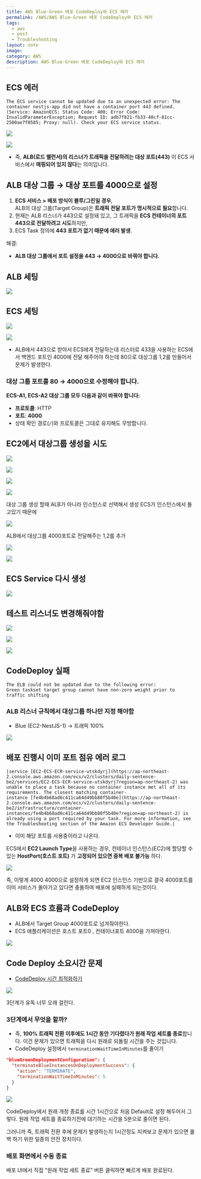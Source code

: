 ```yaml
---
title: AWS Blue-Green 배포 CodeDeploy와 ECS 에러
permalink: /AWS/AWS Blue-Green 배포 CodeDeploy와 ECS 에러
tags:
  - aws
  - post
  - Troubleshooting
layout: note
image: 
category: AWS
description: AWS Blue-Green 배포 CodeDeploy와 ECS 에러
---
```


## ECS 에러

```
The ECS service cannot be updated due to an unexpected error: The container nestjs-app did not have a container port 443 defined. (Service: AmazonECS; Status Code: 400; Error Code: InvalidParameterException; Request ID: adb7f821-fb33-40cf-81cc-2500ae7f0585; Proxy: null). Check your ECS service status.
```

![](/assets/code-deploy01.png)


![](/assets/code-deploy02.png)

- 즉, **ALB(로드 밸런서)의 리스너가 트래픽을 전달하려는 대상 포트(443)** 이 ECS 서비스에서 **매핑되어 있지 않다**는 의미입니다.


## ALB 대상 그룹 → 대상 포트를 **4000으로 설정**

1. **ECS 서비스 > 배포 방식이 블루/그린일 경우**,  
    ALB의 대상 그룹(Target Group)은 **트래픽 전달 포트가 명시적으로 필요**합니다.
2. 현재는 ALB 리스너가 443으로 설정돼 있고, 그 트래픽을 **ECS 컨테이너의 포트 443으로 전달하려고 시도**하지만,
3. ECS Task 정의에 **443 포트가 없기 때문에 에러 발생**.
    

해결:
- **ALB 대상 그룹에서 포트 설정을 443 → 4000으로 바꿔야 합니다.**

## ALB 세팅

![](/assets/code-deploy03.png)

## ECS 세팅

![](/assets/code-deploy04.png)

![](/assets/code-deploy05.png)

- ALB에서 443으로 받아서 ECS에게 전달하는데 리스터로 433을 사용하는 ECS에서 백엔드 포트인 4000에 전달 해주어야 하는데 80으로 대상그룹 1,2를 만들어서 문제가 발생한다.

### 대상 그룹 포트를 **80 → 4000으로 수정**해야 합니다.

**ECS-A1, ECS-A2 대상 그룹 모두 다음과 같이 바꿔야 합니다:**
- **프로토콜**: HTTP
- **포트**: **4000**
- 상태 확인 경로(`/`)와 프로토콜은 그대로 유지해도 무방합니다.

## EC2에서 대상그룹 생성을 시도

![](/assets/code-deploy06.png)

![](/assets/code-deploy07.png)

![](/assets/code-deploy08.png)

![](/assets/code-deploy09.png)

대상 그룹 생성 할때 ALB가 아니라 인스턴스로 선택해서 생성 ECS가 인스턴스에서 돌고있기 때문에

![](/assets/code-deploy10.png)

ALB에서 대상그룹 4000포트로 전달해주는 1,2를 추가

![](/assets/code-deploy11.png)

![](/assets/code-deploy12.png)


## ECS Service 다시 생성

![](/assets/code-deploy13.png)

## 테스트 리스너도 변경해줘야함

![](/assets/code-deploy14.png)

![](/assets/code-deploy15.png)

![](/assets/code-deploy16.png)


## CodeDeploy 실패

```
The ELB could not be updated due to the following error:
Green taskset target group cannot have non-zero weight prior to traffic shifting
```

### ALB 리스너 규칙에서 대상그룹 하나만 지정 해야함

- Blue (EC2-NestJS-1) -> 트래픽 100%

![](/assets/code-deploy17.png)

## 배포 진행시 이미 포트 점유 에러 로그

```
|service [EC2-ECS-ECR-service-utskdyrj](https://ap-northeast-2.console.aws.amazon.com/ecs/v2/clusters/daily-sentence-be2/services/EC2-ECS-ECR-service-utskdyrj?region=ap-northeast-2) was unable to place a task because no container instance met all of its requirements. The closest matching container-instance [fe4b4b68ad6c411ca64d49bb80f5b40e](https://ap-northeast-2.console.aws.amazon.com/ecs/v2/clusters/daily-sentence-be2/infrastructure/container-instances/fe4b4b68ad6c411ca64d49bb80f5b40e?region=ap-northeast-2) is already using a port required by your task. For more information, see the Troubleshooting section of the Amazon ECS Developer Guide.|
```

- 이미 해당 포트를 사용중이라고 나온다.

ECS에서 **EC2 Launch Type**을 사용하는 경우, 컨테이너 인스턴스(EC2)에 할당할 수 있는 **HostPort(호스트 포트)** 가 **고정되어 있으면 중복 배포 불가능** 하다.

![](/assets/code-deploy18.png)

즉, 이렇게 4000 4000으로 설정하게 되면 EC2 인스턴스 기반으로 결국 4000포트를 이미 서비스가 돌아가고 있다면 충돌하여 배포에 실패하게 되는것이다.

## ALB와 ECS 흐름과 CodeDeploy

- ALB에서 Target Group 4000포트로 넘겨줘야한다.
- ECS 애플리케이션은 호스트 포트0 , 컨테이너포트 4000을 가져야한다.

![](/assets/code-deploy19.png)


## Code Deploy 소요시간 문제

- [CodeDeploy 시간 최적화하기](https://velog.io/@vanillacake369/GithubActions-CD-AWS-CodeDeploy-%EC%8B%9C%EA%B0%84-%EC%B5%9C%EC%A0%81%ED%99%94%ED%95%98%EA%B8%B0) 

![](/assets/code-deploy20.png)

3단계가 유독 너무 오래 걸린다.

### 3단계에서 무엇을 할까?

- 즉, **100% 트래픽 전환 이후에도 1시간 동안 기다렸다가 원래 작업 세트를 종료**합니다. 이건 문제가 있으면 트래픽을 다시 원래로 되돌릴 시간을 주는 것입니다.
- CodeDeploy 설정에서 `terminationWaitTimeInMinutes`를 줄이기

```json
"blueGreenDeploymentConfiguration": {
  "terminateBlueInstancesOnDeploymentSuccess": {
    "action": "TERMINATE",
    "terminationWaitTimeInMinutes": 5
  }
}
```

![](/assets/code-deploy21.png)

CodeDeploy에서 원래 개정 종료를 시간 1시간으로 처음 Default로 설정 해두어서 그렇다. 원래 작업 세트를 종료하기전에 대기하는 시간을 5분으로 줄이면 된다.

그러니까 즉, 트래픽 전환 후에 문제가 발생하는지 1시간정도 지켜보고 문제가 있으면 롤백 하기 위한 일종의 안전 장치이다.

### 배포 화면에서 수동 종료

배포 UI에서 직접 "원래 작업 세트 종료" 버튼 클릭하면 빠르게 배포 완료된다.
